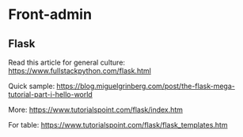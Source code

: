 # Front-admin

## Flask

Read this article for general culture:
https://www.fullstackpython.com/flask.html

Quick sample:
https://blog.miguelgrinberg.com/post/the-flask-mega-tutorial-part-i-hello-world

More:
https://www.tutorialspoint.com/flask/index.htm

For table:
https://www.tutorialspoint.com/flask/flask_templates.htm
